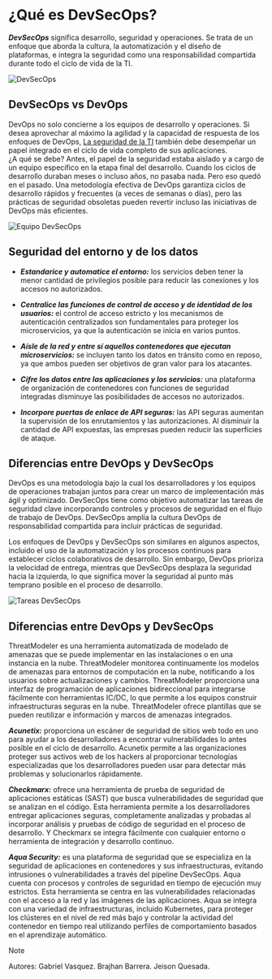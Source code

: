 # ¿Qué es DevSecOps?
**_DevSecOps_** significa desarrollo, seguridad y operaciones. Se trata de un enfoque 
que aborda la cultura, la automatización y el diseño de plataformas, e integra la 
seguridad como una responsabilidad compartida durante todo el ciclo de vida de la TI.

![DevSecOps](https://miro.medium.com/v2/resize:fit:1400/0*hHrFoyntyRG_WLg9.png)

## DevSecOps vs DevOps
DevOps no solo concierne a los equipos de desarrollo y operaciones. Si desea aprovechar 
al máximo la agilidad y la capacidad de respuesta de los enfoques de DevOps, [La seguridad 
de la TI](https://www.redhat.com/es/topics/security) 
también debe desempeñar un papel integrado en el ciclo de vida completo de sus aplicaciones.  
¿A qué se debe? Antes, el papel de la seguridad estaba aislado y a cargo de un equipo específico en 
la etapa final del desarrollo. Cuando los ciclos de desarrollo duraban meses o incluso años, no pasaba 
nada. Pero eso quedó en el pasado. Una metodología efectiva de DevOps garantiza ciclos de desarrollo 
rápidos y frecuentes (a veces de semanas o días), pero las prácticas de seguridad obsoletas pueden 
revertir incluso las iniciativas de DevOps más eficientes.

![Equipo DevSecOps](https://www.redhat.com/rhdc/managed-files/devsecops-collab-405x308_0.png)

## Seguridad del entorno y de los datos
+ **_Estandarice y automatice el entorno:_** los servicios deben tener la menor cantidad de privilegios posible 
para reducir las conexiones y los accesos no autorizados.

+ **_Centralice las funciones de control de acceso y de identidad de los usuarios:_** el control de acceso estricto y los 
mecanismos de autenticación centralizados son fundamentales para proteger los microservicios, ya que la autenticación se inicia en varios puntos.

+ **_Aísle de la red y entre sí aquellos contenedores que ejecutan microservicios:_** se incluyen tanto los datos en tránsito como en reposo, ya que ambos 
pueden ser objetivos de gran valor para los atacantes.

+ **_Cifre los datos entre las aplicaciones y los servicios:_** una plataforma de organización de contenedores con funciones de 
seguridad integradas disminuye las posibilidades de accesos no autorizados.

+ **_Incorpore puertas de enlace de API seguras:_** las API seguras aumentan la supervisión de los enrutamientos y las autorizaciones. 
Al disminuir la cantidad de API expuestas, las empresas pueden reducir las superficies de ataque.  

## Diferencias entre DevOps y DevSecOps
DevOps es una metodología bajo la cual los desarrolladores y los equipos de operaciones trabajan juntos para crear un marco de implementación más ágil y optimizado. DevSecOps tiene como objetivo automatizar las tareas de seguridad clave incorporando controles y procesos de seguridad en el flujo de trabajo de DevOps. DevSecOps amplía la cultura DevOps de responsabilidad compartida para incluir prácticas de seguridad.

Los enfoques de DevOps y DevSecOps son similares en algunos aspectos, incluido el uso de la automatización y los procesos continuos para establecer ciclos colaborativos de desarrollo. Sin embargo, DevOps prioriza la velocidad de entrega, mientras que DevSecOps desplaza la seguridad hacia la izquierda, lo que significa mover la seguridad al punto más temprano posible en el proceso de desarrollo.

 ![Tareas DevSecOps](https://cdn.ttgtmedia.com/rms/onlineimages/security-security_responsibilities_in_devsecops-f.png)

## Diferencias entre DevOps y DevSecOps 
ThreatModeler es una herramienta automatizada de modelado de amenazas que se puede implementar en las instalaciones o en una instancia en la nube. ThreatModeler monitorea continuamente los modelos de amenazas para entornos de computación en la nube, notificando a los usuarios sobre actualizaciones y cambios. ThreatModeler proporciona una interfaz de programación de aplicaciones bidireccional para integrarse fácilmente con herramientas IC/DC, lo que permite a los equipos construir infraestructuras seguras en la nube. ThreatModeler ofrece plantillas que se pueden reutilizar e información y marcos de amenazas integrados.

**_Acunetix:_** proporciona un escáner de seguridad de sitios web todo en uno para ayudar a los desarrolladores a encontrar vulnerabilidades lo antes posible en el ciclo de desarrollo. Acunetix permite a las organizaciones proteger sus activos web de los hackers al proporcionar tecnologías especializadas que los desarrolladores pueden usar para detectar más problemas y solucionarlos rápidamente.

**_Checkmarx:_** ofrece una herramienta de prueba de seguridad de aplicaciones estáticas (SAST) que busca vulnerabilidades de seguridad que se analizan en el código. Esta herramienta permite a los desarrolladores entregar aplicaciones seguras, completamente analizadas y probadas al incorporar análisis y pruebas de código de seguridad en el proceso de desarrollo. Y Checkmarx se integra fácilmente con cualquier entorno o herramienta de integración y desarrollo continuo.

**_Aqua Security:_** es una plataforma de seguridad que se especializa en la seguridad de aplicaciones en contenedores y sus infraestructuras, evitando intrusiones o vulnerabilidades a través del pipeline DevSecOps. Aqua cuenta con procesos y controles de seguridad en tiempo de ejecución muy estrictos. Esta herramienta se centra en las vulnerabilidades relacionadas con el acceso a la red y las imágenes de las aplicaciones. Aqua se integra con una variedad de infraestructuras, incluido Kubernetes, para proteger los clústeres en el nivel de red más bajo y controlar la actividad del contenedor en tiempo real utilizando perfiles de comportamiento basados en el aprendizaje automático.

> [!NOTE]
> Autores:
> Gabriel Vasquez.
> Brajhan Barrera.
> Jeison Quesada.
